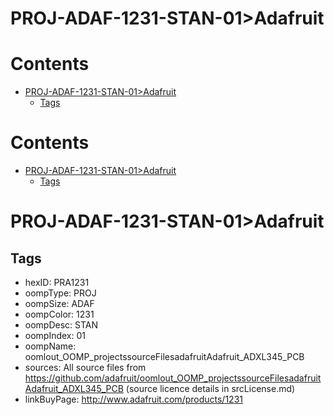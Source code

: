 
PROJ-ADAF-1231-STAN-01>Adafruit
===============================

Contents
========

* [PROJ-ADAF-1231-STAN-01>Adafruit](#proj-adaf-1231-stan-01adafruit)
	* [Tags](#tags)

Contents
========

* [PROJ-ADAF-1231-STAN-01>Adafruit](#proj-adaf-1231-stan-01adafruit)
	* [Tags](#tags)

# PROJ-ADAF-1231-STAN-01>Adafruit

## Tags

- hexID: PRA1231
- oompType: PROJ
- oompSize: ADAF
- oompColor: 1231
- oompDesc: STAN
- oompIndex: 01
- oompName: oomlout_OOMP_projectssourceFilesadafruitAdafruit_ADXL345_PCB
- sources: All source files from https://github.com/adafruit/oomlout_OOMP_projectssourceFilesadafruitAdafruit_ADXL345_PCB (source licence details in srcLicense.md)
- linkBuyPage: http://www.adafruit.com/products/1231
